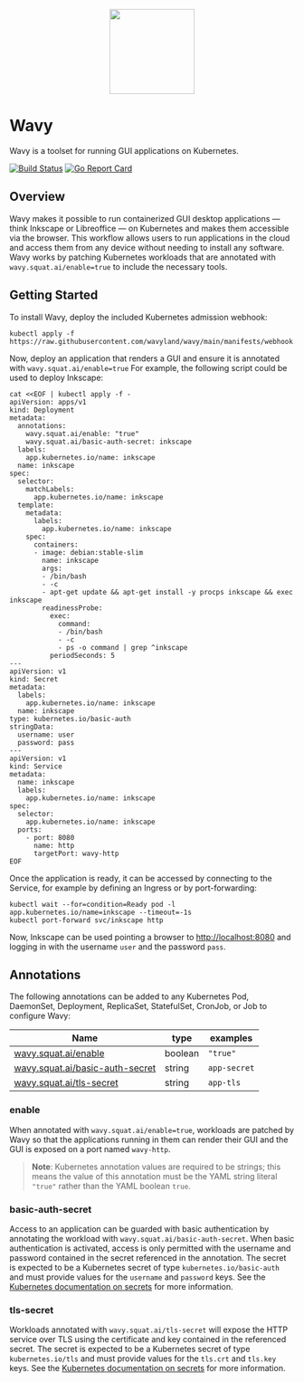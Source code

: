 <p align="center"><img src="https://avatars.githubusercontent.com/u/128749691" width="150" /></p>

# Wavy

Wavy is a toolset for running GUI applications on Kubernetes.

[![Build Status](https://github.com/wavyland/wavy/workflows/CI/badge.svg)](https://github.com/wavyland/wavy/actions?query=workflow%3ACI)
[![Go Report Card](https://goreportcard.com/badge/github.com/wavyland/wavy)](https://goreportcard.com/report/github.com/wavyland/wavy)

## Overview

Wavy makes it possible to run containerized GUI desktop applications &mdash; think Inkscape or Libreoffice &mdash; on Kubernetes and makes them accessible via the browser.
This workflow allows users to run applications in the cloud and access them from any device without needing to install any software.
Wavy works by patching Kubernetes workloads that are annotated with `wavy.squat.ai/enable=true` to include the necessary tools.

## Getting Started

To install Wavy, deploy the included Kubernetes admission webhook:

```shell
kubectl apply -f https://raw.githubusercontent.com/wavyland/wavy/main/manifests/webhook.yaml
```

Now, deploy an application that renders a GUI and ensure it is annotated with `wavy.squat.ai/enable=true`
For example, the following script could be used to deploy Inkscape:

```shell
cat <<EOF | kubectl apply -f -
apiVersion: apps/v1
kind: Deployment
metadata:
  annotations:
    wavy.squat.ai/enable: "true"
    wavy.squat.ai/basic-auth-secret: inkscape
  labels:
    app.kubernetes.io/name: inkscape
  name: inkscape
spec:
  selector:
    matchLabels:
      app.kubernetes.io/name: inkscape
  template:
    metadata:
      labels:
        app.kubernetes.io/name: inkscape
    spec:
      containers:
      - image: debian:stable-slim
        name: inkscape
        args:
        - /bin/bash
        - -c
        - apt-get update && apt-get install -y procps inkscape && exec inkscape
        readinessProbe:
          exec:
            command:
            - /bin/bash
            - -c
            - ps -o command | grep ^inkscape
          periodSeconds: 5
---
apiVersion: v1
kind: Secret
metadata:
  labels:
    app.kubernetes.io/name: inkscape
  name: inkscape
type: kubernetes.io/basic-auth
stringData:
  username: user
  password: pass
---
apiVersion: v1
kind: Service
metadata:
  name: inkscape
  labels:
    app.kubernetes.io/name: inkscape
spec:
  selector:
    app.kubernetes.io/name: inkscape
  ports:
    - port: 8080
      name: http
      targetPort: wavy-http
EOF
```

Once the application is ready, it can be accessed by connecting to the Service, for example by defining an Ingress or by port-forwarding:

```shell
kubectl wait --for=condition=Ready pod -l app.kubernetes.io/name=inkscape --timeout=-1s
kubectl port-forward svc/inkscape http
```

Now, Inkscape can be used pointing a browser to [http://localhost:8080](http://localhost:8080) and logging in with the username `user` and the password `pass`.

## Annotations

The following annotations can be added to any Kubernetes Pod, DaemonSet, Deployment, ReplicaSet, StatefulSet, CronJob, or Job to configure Wavy:

|Name|type|examples|
|----|----|-------|
|[wavy.squat.ai/enable](#enable)|boolean|`"true"`|
|[wavy.squat.ai/basic-auth-secret](#basic-auth-secret)|string|`app-secret`|
|[wavy.squat.ai/tls-secret](#tls-secret)|string|`app-tls`|

### enable

When annotated with `wavy.squat.ai/enable=true`, workloads are patched by Wavy so that the applications running in them can render their GUI and the GUI is exposed on a port named `wavy-http`.

> **Note**: Kubernetes annotation values are required to be strings; this means the value of this annotation must be the YAML string literal `"true"` rather than the YAML boolean `true`.

### basic-auth-secret

Access to an application can be guarded with basic authentication by annotating the workload with `wavy.squat.ai/basic-auth-secret`.
When basic authentication is activated, access is only permitted with the username and password contained in the secret referenced in the annotation.
The secret is expected to be a Kubernetes secret of type `kubernetes.io/basic-auth` and must provide values for the `username` and `password` keys.
See the [Kubernetes documentation on secrets](https://kubernetes.io/docs/concepts/configuration/secret/#basic-authentication-secret) for more information.

### tls-secret

Workloads annotated with `wavy.squat.ai/tls-secret` will expose the HTTP service over TLS using the certificate and key contained in the referenced secret.
The secret is expected to be a Kubernetes secret of type `kubernetes.io/tls` and must provide values for the `tls.crt` and `tls.key` keys.
See the [Kubernetes documentation on secrets](https://kubernetes.io/docs/concepts/configuration/secret/#tls-secrets) for more information.
